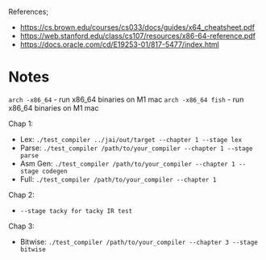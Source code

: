 References;
- https://cs.brown.edu/courses/cs033/docs/guides/x64_cheatsheet.pdf
- https://web.stanford.edu/class/cs107/resources/x86-64-reference.pdf
- https://docs.oracle.com/cd/E19253-01/817-5477/index.html

# Notes
`arch -x86_64` - run x86_64 binaries on M1 mac
`arch -x86_64 fish` - run x86_64 binaries on M1 mac

Chap 1:
- Lex: `./test_compiler ../jai/out/target --chapter 1 --stage lex`
- Parse: `./test_compiler /path/to/your_compiler --chapter 1 --stage parse`
- Asm Gen: `./test_compiler /path/to/your_compiler --chapter 1 --stage codegen`
- Full: `./test_compiler /path/to/your_compiler --chapter 1`

Chap 2:
- `--stage tacky for tacky IR test`

Chap 3:
- Bitwise: `./test_compiler /path/to/your_compiler --chapter 3 --stage bitwise`

